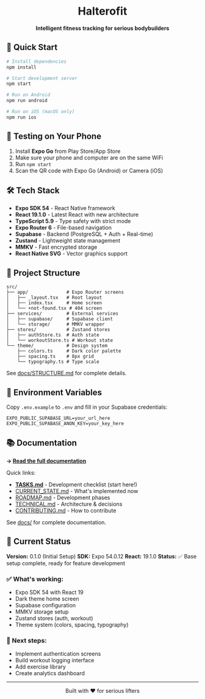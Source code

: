 <div align="center">

# Halterofit

**Intelligent fitness tracking for serious bodybuilders**

</div>

## 🚀 Quick Start

```bash
# Install dependencies
npm install

# Start development server
npm start

# Run on Android
npm run android

# Run on iOS (macOS only)
npm run ios
```

## 📱 Testing on Your Phone

1. Install **Expo Go** from Play Store/App Store
2. Make sure your phone and computer are on the same WiFi
3. Run `npm start`
4. Scan the QR code with Expo Go (Android) or Camera (iOS)

## 🛠️ Tech Stack

- **Expo SDK 54** - React Native framework
- **React 19.1.0** - Latest React with new architecture
- **TypeScript 5.9** - Type safety with strict mode
- **Expo Router 6** - File-based navigation
- **Supabase** - Backend (PostgreSQL + Auth + Real-time)
- **Zustand** - Lightweight state management
- **MMKV** - Fast encrypted storage
- **React Native SVG** - Vector graphics support

## 📂 Project Structure

```
src/
├── app/              # Expo Router screens
│   ├── _layout.tsx   # Root layout
│   ├── index.tsx     # Home screen
│   └── +not-found.tsx # 404 screen
├── services/         # External services
│   ├── supabase/     # Supabase client
│   └── storage/      # MMKV wrapper
├── stores/           # Zustand stores
│   ├── authStore.ts  # Auth state
│   └── workoutStore.ts # Workout state
└── theme/            # Design system
    ├── colors.ts     # Dark color palette
    ├── spacing.ts    # 8px grid
    └── typography.ts # Type scale
```

See [docs/STRUCTURE.md](./docs/STRUCTURE.md) for complete details.

## 🔐 Environment Variables

Copy `.env.example` to `.env` and fill in your Supabase credentials:

```
EXPO_PUBLIC_SUPABASE_URL=your_url_here
EXPO_PUBLIC_SUPABASE_ANON_KEY=your_key_here
```

## 📚 Documentation

**→ [Read the full documentation](./docs/README.md)**

Quick links:
- **[TASKS.md](./docs/TASKS.md)** - Development checklist (start here!)
- [CURRENT_STATE.md](./docs/CURRENT_STATE.md) - What's implemented now
- [ROADMAP.md](./docs/ROADMAP.md) - Development phases
- [TECHNICAL.md](./docs/TECHNICAL.md) - Architecture & decisions
- [CONTRIBUTING.md](./docs/CONTRIBUTING.md) - How to contribute

See [docs/](./docs/) for complete documentation.

## 🎯 Current Status

**Version:** 0.1.0 (Initial Setup)
**SDK:** Expo 54.0.12
**React:** 19.1.0
**Status:** ✅ Base setup complete, ready for feature development

### ✅ What's working:
- Expo SDK 54 with React 19
- Dark theme home screen
- Supabase configuration
- MMKV storage setup
- Zustand stores (auth, workout)
- Theme system (colors, spacing, typography)

### 🚧 Next steps:
- Implement authentication screens
- Build workout logging interface
- Add exercise library
- Create analytics dashboard

---

<div align="center">

Built with ❤️ for serious lifters

</div>
